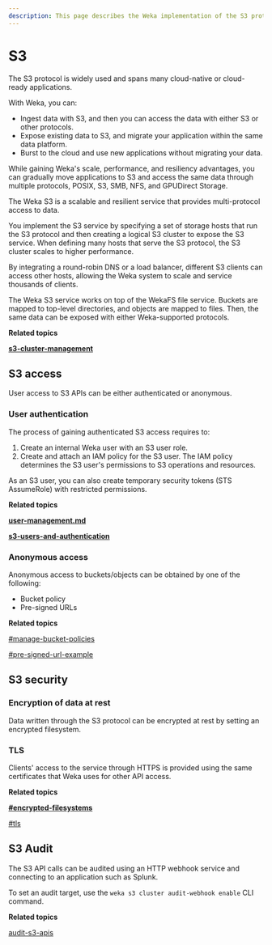 ```yaml
---
description: This page describes the Weka implementation of the S3 protocol.
---
```


# S3

The S3 protocol is widely used and spans many cloud-native or cloud-ready applications.&#x20;

With Weka, you can:

* Ingest data with S3, and then you can access the data with either S3 or other protocols.
* Expose existing data to S3, and migrate your application within the same data platform.
* Burst to the cloud and use new applications without migrating your data.

While gaining Weka's scale, performance, and resiliency advantages, you can gradually move applications to S3 and access the same data through multiple protocols, POSIX, S3, SMB, NFS, and GPUDirect Storage.

The Weka S3 is a scalable and resilient service that provides multi-protocol access to data.

You implement the S3 service by specifying a set of storage hosts that run the S3 protocol and then creating a logical S3 cluster to expose the S3 service. When defining many hosts that serve the S3 protocol, the S3 cluster scales to higher performance.

By integrating a round-robin DNS or a load balancer, different S3 clients can access other hosts, allowing the Weka system to scale and service thousands of clients.

The Weka S3 service works on top of the WekaFS file service. Buckets are mapped to top-level directories, and objects are mapped to files. Then, the same data can be exposed with either Weka-supported protocols.

**Related topics**

****[s3-cluster-management](s3-cluster-management/ "mention")****

## S3 access

User access to S3 APIs can be either authenticated or anonymous.

### User authentication

The process of gaining authenticated S3 access requires to:

1. Create an internal Weka user with an S3 user role.
2. Create and attach an IAM policy for the S3 user. The IAM policy determines the S3 user's permissions to S3 operations and resources.

As an S3 user, you can also create temporary security tokens (STS AssumeRole) with restricted permissions.

**Related topics**

****[user-management.md](../../usage/security/user-management.md "mention")****

****[s3-users-and-authentication](s3-users-and-authentication/ "mention")****

### Anonymous access

Anonymous access to buckets/objects can be obtained by one of the following:&#x20;

* Bucket policy
* Pre-signed URLs

**Related topics**

[#manage-bucket-policies](s3-buckets-management/#manage-bucket-policies "mention")

[#pre-signed-url-example](s3-examples-using-boto3.md#pre-signed-url-example "mention")

## S3 security

### Encryption **of data** at rest

Data written through the S3 protocol can be encrypted at rest by setting an encrypted filesystem.

### TLS

Clients' access to the service through HTTPS is provided using the same certificates that Weka uses for other API access.

**Related topics**

****[#encrypted-filesystems](../../overview/filesystems.md#encrypted-filesystems "mention")****

[#tls](../../usage/security/#tls "mention")

## S3 Audit

The S3 API calls can be audited using an HTTP webhook service and connecting to an application such as Splunk.

To set an audit target, use the `weka s3 cluster audit-webhook enable` CLI command.

**Related topics**

[audit-s3-apis](audit-s3-apis/ "mention")
